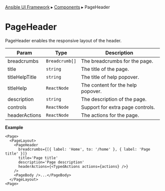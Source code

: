 [Ansible UI Framework](../Framework.md) ▸ [Components](../Components.md) ▸ PageHeader

# PageHeader

PageHeader enables the responsive layout of the header.

| Param          | Type           | Description                       |
| -------------- | -------------- | --------------------------------- |
| breadcrumbs    | `Breadcrumb[]` | The breadcrumbs for the page.     |
| title          | `string`       | The title of the page.            |
| titleHelpTitle | `string`       | The title of help popover.        |
| titleHelp      | `ReactNode`    | The content for the help popover. |
| description    | `string`       | The description of the page.      |
| controls       | `ReactNode`    | Support for extra page controls.  |
| headerActions  | `ReactNode`    | The actions for the page.         |

**Example**

```tsx
<Page>
  <PageLayout>
    <PageHeader
      breadcrumbs={[{ label: 'Home', to: '/home' }, { label: 'Page title' }]}
      title='Page title'
      description='Page description'
      headerActions={<TypedActions actions={actions} />}
    />
    <PageBody />...</PageBody>
  </PageLayout>
<Page>
```
